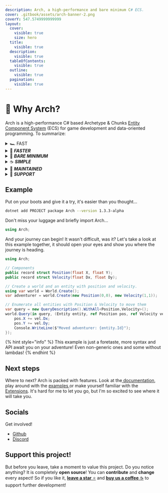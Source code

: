 ```yaml
---
description: Arch, a high-performance and bare minimum C# ECS.
cover: .gitbook/assets/arch-banner-2.png
coverY: 547.5749999999999
layout:
  cover:
    visible: true
    size: hero
  title:
    visible: true
  description:
    visible: true
  tableOfContents:
    visible: true
  outline:
    visible: true
  pagination:
    visible: true
---
```


# 🌄 Why Arch?

Arch is a high-performance C# based Archetype & Chunks [Entity Component System](https://www.wikiwand.com/en/Entity_component_system) (ECS) for game development and data-oriented programming. To summarize:

<details>

<summary>🏎️ FAST </summary>

Best cache efficiency, iteration, and allocation speed. Plays in the same league as C++/Rust ECS Libs!

</details>

<details>

<summary>🚀 <em><strong>FASTER</strong></em></summary>

Arch is on average quite faster than other ECS implemented in C#. Check out this [Benchmark](https://github.com/Doraku/Ecs.CSharp.Benchmark)!

</details>

<details>

<summary>🤏 <em><strong>BARE MINIMUM</strong></em></summary>

Not bloated, it's small and only provides the essentials for you!

</details>

<details>

<summary>☕️ <em><strong>SIMPLE</strong></em> </summary>

Promotes a clean, minimal, and self-explanatory API that is simple by design. Check out the [Wiki](https://github.com/genaray/Arch/wiki)!

</details>

<details>

<summary>💪 <em><strong>MAINTAINED</strong></em> </summary>

It's actively being worked on, maintained, and comes along several [Extensions](https://github.com/genaray/Arch.Extended)!

</details>

<details>

<summary>🚢 <em><strong>SUPPORT</strong></em> </summary>

Supports .NetStandard 2.1, .Net Core 8, and therefore you may use it with Unity, Godot or any other C#-Project!

</details>

## Example <a href="#preparing-for-an-adventure" id="preparing-for-an-adventure"></a>

Put on your boots and give it a try, it's easier than you thought...

```sh
dotnet add PROJECT package Arch --version 1.3.3-alpha
```

Don't miss your luggage and briefly import Arch...

```csharp
using Arch;
```

And your journey can begin! It wasn't difficult, was it? Let's take a look at this example together, it should open your eyes and show you where the journey is heading.

```csharp
using Arch;

// Components
public record struct Position(float X, float Y);
public record struct Velocity(float Dx, float Dy);

// Create a world and an entity with position and velocity.
using var world = World.Create();
var adventurer = world.Create(new Position(0,0), new Velocity(1,1));

// Enumerate all entities with Position & Velocity to move them
var query = new QueryDescription().WithAll<Position,Velocity>();
world.Query(in query, (Entity entity, ref Position pos, ref Velocity vel) => {
    pos.X += vel.Dx;
    pos.Y += vel.Dy;
    Console.WriteLine($"Moved adventurer: {entity.Id}"); 
}); 
```

{% hint style="info" %}
This example is just a foretaste, more syntax and API await you on your adventure! Even non-generic ones and some without lambdas!
{% endhint %}

## Next steps <a href="#setting-off-on-an-odyssey" id="setting-off-on-an-odyssey"></a>

Where to next? Arch is packed with features. Look at the[ documentation](broken-reference), play around with the [examples ](broken-reference)or make yourself familiar with the[ Extensions](broken-reference). It's hard for me to let you go, but I'm so excited to see where it will take you.

## Socials

Get involved!

* [Github](https://github.com/genaray/Arch)
* [Discord](https://discord.gg/htc8tX3NxZ)

## Support this project!

But before you leave, take a moment to value this project. Do you notice anything? It is completely **open source**! You can **contribute** and **change** every aspect! So if you like it, [**leave a star** ⭐](https://github.com/genaray/Arch) and [**buy us a coffee** ☕](https://github.com/sponsors/genaray) to support further development!
